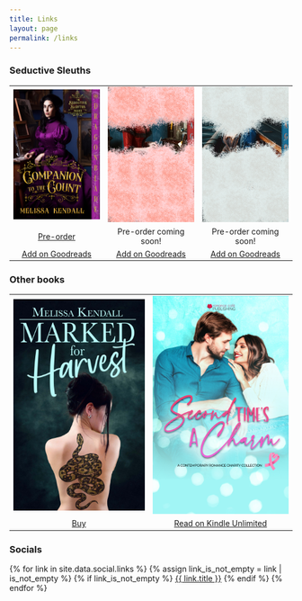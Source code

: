 ```yaml
---
title: Links
layout: page
permalink: /links
---
```


### Seductive Sleuths

<table style="text-align: center;">
    <tr>
        <td><a href="https://books2read.com/u/mlpO5A"><img width="300" src="/images/CTTC.jpg" /></a></td>
        <td><a href="https://www.goodreads.com/book/show/131812107-mentor-to-the-marquess"><img width="300" src="/uploads/mttm-moodboard.png" /></a></td>
        <td><a href="https://www.goodreads.com/book/show/131812107-mentor-to-the-marquess"><img width="300" src="/uploads/bttb-moodboard.png" /></a></td>
    </tr>
    <tr>
        <td><a href="https://books2read.com/u/mlpO5A">Pre-order</a><br/></td>
        <td>Pre-order coming soon!</td>
        <td>Pre-order coming soon!</td>
    </tr>
    <tr>
        <td>
            <a href="https://www.goodreads.com/book/show/131107507-companion-to-the-count">Add on Goodreads</a>
        </td>
        <td>
            <a href="https://www.goodreads.com/book/show/131812107-mentor-to-the-marquess">Add on Goodreads</a>
        </td>
        <td>
            <a href="https://www.goodreads.com/book/show/131812290-benefactor-to-the-baroness">Add on Goodreads</a>
        </td>
    </tr>
</table>

### Other books

<table style="text-align: center;">
    <tr>
        <td>
            <a href="https://books2read.com/MarkedForHarvest"><img width="300" src="/images/MFH.jpg" /></a>
        </td>
        <td>
            <a href="https://www.amazon.ca/dp/B0BWH3JY1K/ref=sr_1_1?crid=N68S6DT0CH5L"><img width="300" src="/images/STAC.jpg" /></a>
        </td>
    </tr>
    <tr>
        <td>
            <a href="https://books2read.com/MarkedForHarvest">Buy</a>
        </td>
        <td>
            <a href="https://www.amazon.ca/dp/B0BWH3JY1K/ref=sr_1_1?crid=N68S6DT0CH5L">Read on Kindle Unlimited</a>
        </td>
    </tr>
</table>


### Socials

<div class="social-links">
  {% for link in site.data.social.links %}
  {% assign link_is_not_empty = link | is_not_empty %}
  {% if link_is_not_empty %}
  <a href="{{ link.url }}" target="_blank" rel="noopener"><span class="fab {{ link.icon }}" aria-hidden="true"></span><span class="screen-reader-text">{{ link.title }}</span></a>
  {% endif %}
  {% endfor %}
</div><!-- .social-links -->